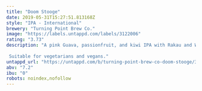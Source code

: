 ```yaml
---
title: "Doom Stooge"
date: 2019-05-31T15:27:51.813168Z
style: "IPA - International"
brewery: "Turning Point Brew Co."
image: "https://labels.untappd.com/labels/3122006"
rating: "3.73"
description: "A pink Guava, passionfruit, and kiwi IPA with Rakau and Wai-iti hops. Not just a nod to the summer but a full on headbang.  Suitable for vegetarians and vegans."
untappd_url: "https://untappd.com/b/turning-point-brew-co-doom-stooge/3122006"
abv: "7.2"
ibu: "0"
robots: noindex,nofollow
---
```

